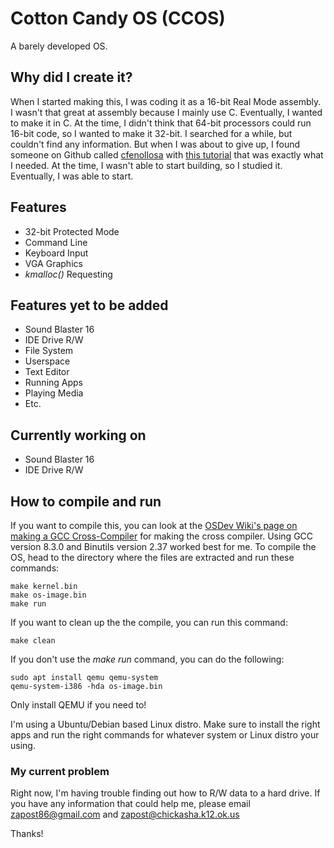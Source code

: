 # Cotton Candy OS (CCOS)
A barely developed OS.

## Why did I create it?
When I started making this, I was coding it as a 16-bit Real Mode assembly. I wasn't that great at assembly because I mainly use C. Eventually, I wanted to make it in C. At the time, I didn't think that 64-bit processors could run 16-bit code, so I wanted to make it 32-bit. I searched for a while, but couldn't find any information. But when I was about to give up, I found someone on Github called [cfenollosa](https://github.com/cfenollosa) with [this tutorial](https://github.com/cfenollosa/os-tutorial) that was exactly what I needed. At the time, I wasn't able to start building, so I studied it. Eventually, I was able to start.

## Features
* 32-bit Protected Mode
* Command Line
* Keyboard Input
* VGA Graphics
* *kmalloc()* Requesting

## Features yet to be added
* Sound Blaster 16
* IDE Drive R/W
* File System
* Userspace
* Text Editor
* Running Apps
* Playing Media
* Etc.

## Currently working on
* Sound Blaster 16
* IDE Drive R/W

## How to compile and run
If you want to compile this, you can look at the [OSDev Wiki's page on making a GCC Cross-Compiler](https://wiki.osdev.org/GCC_Cross-Compiler) for making the cross compiler. Using GCC version 8.3.0 and Binutils version 2.37 worked best for me. To compile the OS, head to the directory where the files are extracted and run these commands:
```
make kernel.bin
make os-image.bin
make run
```

If you want to clean up the the compile, you can run this command:
```
make clean
```

If you don't use the *make run* command, you can do the following:
```
sudo apt install qemu qemu-system
qemu-system-i386 -hda os-image.bin
```
Only install QEMU if you need to!

I'm using a Ubuntu/Debian based Linux distro. Make sure to install the right apps and run the right commands for whatever system or Linux distro your using.

### My current problem
Right now, I'm having trouble finding out how to R/W data to a hard drive. If you have any information that could help me, please email zapost86@gmail.com and zapost@chickasha.k12.ok.us

Thanks!
